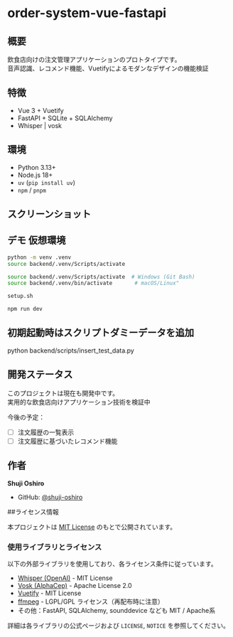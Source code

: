 # order-system-vue-fastapi

## 概要

飲食店向けの注文管理アプリケーションのプロトタイプです。  
音声認識、レコメンド機能、Vuetifyによるモダンなデザインの機能検証

## 特徴

- Vue 3 + Vuetify 
- FastAPI + SQLite + SQLAlchemy
- Whisper | vosk

## 環境
- Python 3.13+
- Node.js 18+
- `uv` (`pip install uv`)
- `npm` / `pnpm`


## スクリーンショット


## デモ 仮想環境

```bash
python -m venv .venv
source backend/.venv/Scripts/activate

source backend/.venv/Scripts/activate  # Windows (Git Bash)
source backend/.venv/bin/activate       # macOS/Linux"

setup.sh

npm run dev
```

## 初期起動時はスクリプトダミーデータを追加
python backend/scripts/insert_test_data.py


## 開発ステータス

このプロジェクトは現在も開発中です。  
実用的な飲食店向けアプリケーション技術を検証中

今後の予定：
- [ ] 注文履歴の一覧表示
- [ ] 注文履歴に基づいたレコメンド機能

## 作者

**Shuji Oshiro**  
- GitHub: [@shuji-oshiro](https://github.com/shuji-oshiro)  

##ライセンス情報

本プロジェクトは [MIT License](./LICENSE) のもとで公開されています。

### 使用ライブラリとライセンス

以下の外部ライブラリを使用しており、各ライセンス条件に従っています。

- [Whisper (OpenAI)](https://github.com/openai/whisper) - MIT License
- [Vosk (AlphaCep)](https://github.com/alphacep/vosk-api) - Apache License 2.0
- [Vuetify](https://github.com/vuetifyjs/vuetify) - MIT License
- [ffmpeg](https://ffmpeg.org/) - LGPL/GPL ライセンス（再配布時に注意）
- その他：FastAPI, SQLAlchemy, sounddevice なども MIT / Apache系

詳細は各ライブラリの公式ページおよび `LICENSE`, `NOTICE` を参照してください。
